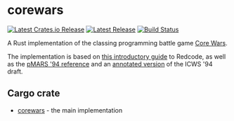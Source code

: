 # corewars

[![Latest Crates.io Release](https://img.shields.io/crates/v/corewars?label=corewars&logo=rust)](https://crates.io/crates/corewars)
[![Latest Release](https://img.shields.io/github/v/release/corewa-rs/corewars?label=latest%20release&include_prereleases&logo=github)](https://github.com/corewa-rs/corewars/releases)
[![Build Status](https://img.shields.io/github/workflow/status/corewa-rs/corewars/ci/develop)](https://github.com/corewa-rs/corewars/actions)

A Rust implementation of the classing programming battle game [Core Wars](http://www.koth.org/index.html).

The implementation is based on [this introductory guide](http://vyznev.net/corewar/guide.html) to Redcode, as well as the [pMARS '94 reference](https://corewa.rs/pmars-redcode-94.txt) and an [annotated version](https://corewa.rs/icws94.txt) of the ICWS '94 draft.

## Cargo crate

* [corewars](https://corewa.rs/crates/corewars) - the main implementation
